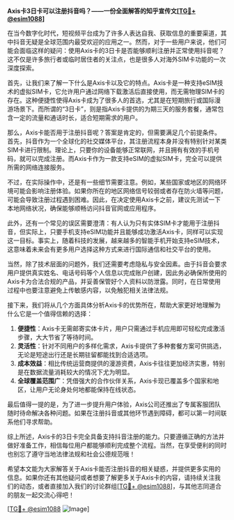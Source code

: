 **Axis卡3日卡可以注册抖音吗？——一份全面解答的知乎宣传文[[TG💪+ @esim1088](https://t.me/s/esim1088)]**

在当今数字化时代，短视频平台成为了许多人表达自我、获取信息的重要渠道，其中抖音无疑是全球范围内最受欢迎的应用之一。然而，对于一些用户来说，他们可能会面临这样的疑问：使用Axis卡的3日卡是否能够顺利注册并正常使用抖音呢？这不仅是许多旅行者或临时居住者的关注点，也是很多人对海外SIM卡功能的一次深度探索。

首先，让我们来了解一下什么是Axis卡以及它的特点。Axis卡是一种支持eSIM技术的虚拟SIM卡，它允许用户通过网络下载激活后直接使用，而无需物理SIM卡的存在。这种便捷性使得Axis卡成为了很多人的首选，尤其是在短期旅行或国际漫游场景下。而所谓的“3日卡”，则是指Axis卡提供的为期三天的服务套餐，通常包含一定的流量和通话时长，适合短期需求的用户。

那么，Axis卡能否用于注册抖音呢？答案是肯定的，但需要满足几个前提条件。首先，抖音作为一个全球化的社交媒体平台，其注册流程本身并没有特别针对某类SIM卡进行限制。理论上，只要你的设备能够正常联网，并且拥有有效的手机号码，就可以完成注册。而Axis卡作为一款支持eSIM的虚拟SIM卡，完全可以提供所需的网络连接服务。

不过，在实际操作中，还是有一些细节需要注意。例如，某些国家或地区的网络环境可能会影响注册体验。如果你所在的地区网络信号较弱或者存在防火墙等问题，可能会导致注册过程遇到困难。因此，在决定使用Axis卡之前，建议先测试一下本地网络状况，确保能够顺畅访问抖音官网或应用程序。

此外，还有一个常见的误区需要澄清：有人认为只有实体SIM卡才能用于注册抖音，但实际上，只要手机支持eSIM功能并且能够成功激活Axis卡，同样可以实现这一目标。事实上，随着科技的发展，越来越多的智能手机开始支持eSIM技术，这意味着未来会有更多用户选择这种方式来进行国际通信和社交平台的使用。

当然，除了技术层面的问题外，我们还需要考虑隐私与安全因素。由于抖音会要求用户提供真实姓名、电话号码等个人信息以完成账户创建，因此务必确保所使用的Axis卡为合法合规的产品，并妥善保管好个人资料以防泄露。同时，在日常使用过程中也要注意避免上传敏感内容，以免触犯相关法律法规。

接下来，我们将从几个方面具体分析Axis卡的优势所在，帮助大家更好地理解为什么它是一个值得信赖的选择：

1. **便捷性**：Axis卡无需邮寄实体卡片，用户只需通过手机应用即可轻松完成激活步骤，大大节省了等待时间。
2. **灵活性**：针对不同用户的多样化需求，Axis卡提供了多种套餐方案可供挑选，无论是短途出行还是长期驻留都能找到合适选项。
3. **成本效益**：相比传统运营商提供的漫游资费，Axis卡往往更加经济实惠，特别是在数据流量消耗较大的情况下尤为明显。
4. **全球覆盖范围广**：凭借强大的合作伙伴关系，Axis卡现已覆盖多个国家和地区，让用户无论身处何地都能保持在线状态。

最后值得一提的是，为了进一步提升用户体验，Axis公司还推出了专属客服团队随时待命解决各种问题。如果在注册抖音或其他环节遇到障碍，都可以第一时间联系他们寻求帮助。

综上所述，Axis卡的3日卡完全具备支持抖音注册的能力。只要遵循正确的方法并做好准备工作，相信每位用户都能够顺利完成整个流程。当然，在享受便利的同时也别忘了遵守当地法律法规和社会公德规范哦！

希望本文能为大家解答关于Axis卡能否注册抖音的相关疑惑，并提供更多实用的信息。如果你还有其他疑问或者想要了解更多关于Axis卡的内容，请持续关注我们的动态，或者直接加入我们的讨论群组[[TG💪+ @esim1088](https://t.me/s/esim1088)]，与其他志同道合的朋友一起交流心得吧！

[[TG💪+ @esim1088](https://t.me/s/esim1088) ![Image](https://i.postimg.cc/4NQfJmqS/Snipaste-2025-05-13-00-14-12.png)]
